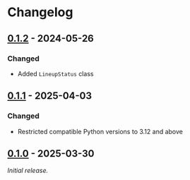 # Changelog

## [0.1.2] - 2024-05-26

### Changed

- Added `LineupStatus` class

## [0.1.1] - 2025-04-03

### Changed

- Restricted compatible Python versions to 3.12 and above

## [0.1.0] - 2025-03-30

_Initial release._


[0.1.2]: https://github.com/fourtreestech/ilc-models/releases/tag/v0.1.2

[0.1.1]: https://github.com/fourtreestech/ilc-models/releases/tag/v0.1.1

[0.1.0]: https://github.com/fourtreestech/ilc-models/releases/tag/v0.1.0
